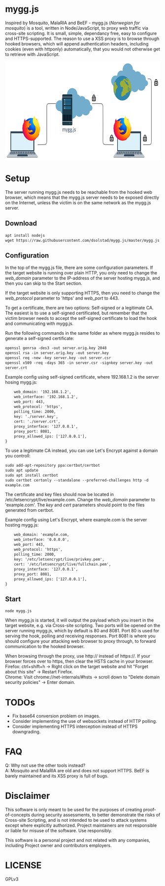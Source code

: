# mygg.js
Inspired by Mosquito, MalaRIA and BeEF - mygg.js (*Norwegian for mosquito*) is a tool, written in Node/JavaScript, to proxy web traffic via cross-site scripting. It is small, simple, dependancy free, easy to configure and HTTPS-supported. The reason to use a XSS proxy is to browse through hooked browsers, which will append authentication headers, including cookies (even with httponly) automatically, that you would not otherwise get to retrieve with JavaScript.

<img src="https://github.com/dsolstad/mygg.js/blob/master/diagram.png" alt="drawing" width="698" height="320"/>

# Setup

The server running mygg.js needs to be reachable from the hooked web browser, which means that the mygg.js server needs to be exposed directly on the Internet, unless the victim is on the same network as the mygg.js server.

## Download
```
apt install nodejs
wget https://raw.githubusercontent.com/dsolstad/mygg.js/master/mygg.js
```

## Configuration
In the top of the mygg.js file, there are some configuration parameters. If the target website is running over plain HTTP, you only need to change the *web_domain* parameter to the IP-address of the server hosting mygg.js, and then you can skip to the Start section.
  
If the target website is only supporting HTTPS, then you need to change the *web_protocol* parameter to 'https' and *web_port* to 443.
  
To get a certificate, there are two options: Self-signed or a legitimate CA. The easiest is to use a self-signed certificated, but remember that the victim browser needs to accept the self-signed certificate to load the hook and communicating with mygg.js.

Run the following commands in the same folder as where mygg.js resides to generate a self-signed certificate:
```
openssl genrsa -des3 -out server.orig.key 2048
openssl rsa -in server.orig.key -out server.key
openssl req -new -key server.key -out server.csr
openssl x509 -req -days 365 -in server.csr -signkey server.key -out server.crt 
```

Example config using self-signed certificate, where 192.168.1.2 is the server hosing mygg.js:
```const config = {
    web_domain: '192.168.1.2',           
    web_interface: '192.168.1.2',
    web_port: 443,
    web_protocol: 'https',
    polling_time: 2000,
    key: './server.key',
    cert: './server.crt',
    proxy_interface: '127.0.0.1',
    proxy_port: 8081,
    proxy_allowed_ips: ['127.0.0.1'],
}
```

To use a legitimate CA instead, you can use Let's Encrypt against a domain you controll:
```
sudo add-apt-repository ppa:certbot/certbot
sudo apt update
sudo apt install certbot
sudo certbot certonly --standalone --preferred-challenges http -d example.com
```
The certificate and key files should now be located in /etc/letsencrypt/live/example.com. Change the *web_domain* parameter to 'example.com'. The *key* and *cert* parameters should point to the files generated from certbot.

Example config using Let's Encrypt, where example.com is the server hosting mygg.js:
```const config = {
    web_domain: 'example.com,           
    web_interface: '0.0.0.0',
    web_port: 443,
    web_protocol: 'https',
    polling_time: 2000,
    key: '/etc/letsencrypt/live/privkey.pem',
    cert: '/etc/letsencrypt/live/fullchain.pem',
    proxy_interface: '127.0.0.1',
    proxy_port: 8081,
    proxy_allowed_ips: ['127.0.0.1'],
}
```
  
## Start
```
node mygg.js
```
When mygg.js is started, it will output the payload which you insert in the target website, e.g. via Cross-site scripting.
Two ports will be opened on the server running mygg.js, which by default is 80 and 8081. Port 80 is used for serving the hook, polling and receiving responses. Port 8081 is where you should configure your attacking web browser to proxy through, to forward communication to the hooked browser.
  
When browsing through the proxy, use http:// instead of https://. If your browser forces over to https, then clear the HSTS cache in your browser.  
Firefox: ctrl+shift+h -> Right click on the target website and hit "Forget about this site" -> Restart Firefox.  
Chrome: Visit chrome://net-internals/#hsts -> scroll down to "Delete domain security policies" -> Enter domain.

# TODOs

* Fix base64 conversion problem on images.
* Consider implementing the use of websockets instead of HTTP polling.
* Consider implementing HTTPS interception instead of HTTPS downgrading.

# FAQ
Q: Why not use the other tools instead?  
A: Mosquito and MalaRIA are old and does not support HTTPS. BeEF is barely maintained and its XSS proxy is full of bugs. 

# Disclaimer 
This software is only meant to be used for the purposes of creating proof-of-concepts during security assessments, to better demonstrate the risks of Cross-site Scripting, and is not intended to be used to attack systems except where explicitly authorized. Project maintainers are not responsible or liable for misuse of the software. Use responsibly.
  
This software is a personal project and not related with any companies, including Project owner and contributors employers.

# LICENSE
  
GPLv3
